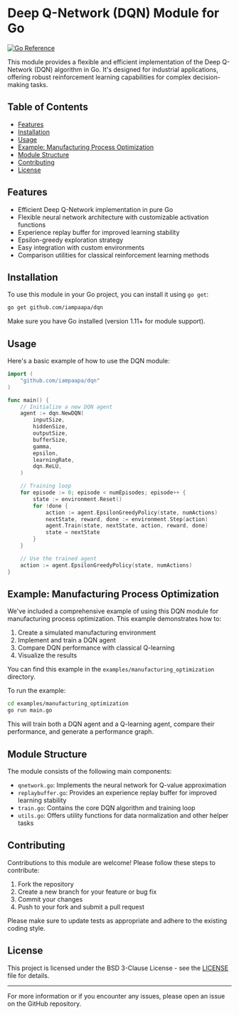 # Deep Q-Network (DQN) Module for Go

[![Go Reference](https://pkg.go.dev/badge/github.com/iampaapa/dqn.svg)](https://pkg.go.dev/github.com/iampaapa/dqn)

This module provides a flexible and efficient implementation of the Deep Q-Network (DQN) algorithm in Go. It's designed for industrial applications, offering robust reinforcement learning capabilities for complex decision-making tasks.

## Table of Contents

- [Features](#features)
- [Installation](#installation)
- [Usage](#usage)
- [Example: Manufacturing Process Optimization](#example-manufacturing-process-optimization)
- [Module Structure](#module-structure)
- [Contributing](#contributing)
- [License](#license)

## Features

- Efficient Deep Q-Network implementation in pure Go
- Flexible neural network architecture with customizable activation functions
- Experience replay buffer for improved learning stability
- Epsilon-greedy exploration strategy
- Easy integration with custom environments
- Comparison utilities for classical reinforcement learning methods

## Installation

To use this module in your Go project, you can install it using `go get`:

```bash
go get github.com/iampaapa/dqn
```

Make sure you have Go installed (version 1.11+ for module support).

## Usage

Here's a basic example of how to use the DQN module:

```go
import (
    "github.com/iampaapa/dqn"
)

func main() {
    // Initialize a new DQN agent
    agent := dqn.NewDQN(
        inputSize,
        hiddenSize,
        outputSize,
        bufferSize,
        gamma,
        epsilon,
        learningRate,
        dqn.ReLU,
    )

    // Training loop
    for episode := 0; episode < numEpisodes; episode++ {
        state := environment.Reset()
        for !done {
            action := agent.EpsilonGreedyPolicy(state, numActions)
            nextState, reward, done := environment.Step(action)
            agent.Train(state, nextState, action, reward, done)
            state = nextState
        }
    }

    // Use the trained agent
    action := agent.EpsilonGreedyPolicy(state, numActions)
}
```

## Example: Manufacturing Process Optimization

We've included a comprehensive example of using this DQN module for manufacturing process optimization. This example demonstrates how to:

1. Create a simulated manufacturing environment
2. Implement and train a DQN agent
3. Compare DQN performance with classical Q-learning
4. Visualize the results

You can find this example in the `examples/manufacturing_optimization` directory.

To run the example:

```bash
cd examples/manufacturing_optimization
go run main.go
```

This will train both a DQN agent and a Q-learning agent, compare their performance, and generate a performance graph.

## Module Structure

The module consists of the following main components:

- `qnetwork.go`: Implements the neural network for Q-value approximation
- `replaybuffer.go`: Provides an experience replay buffer for improved learning stability
- `train.go`: Contains the core DQN algorithm and training loop
- `utils.go`: Offers utility functions for data normalization and other helper tasks

## Contributing

Contributions to this module are welcome! Please follow these steps to contribute:

1. Fork the repository
2. Create a new branch for your feature or bug fix
3. Commit your changes
4. Push to your fork and submit a pull request

Please make sure to update tests as appropriate and adhere to the existing coding style.

## License

This project is licensed under the BSD 3-Clause License - see the [LICENSE](LICENSE) file for details.

---

For more information or if you encounter any issues, please open an issue on the GitHub repository.
